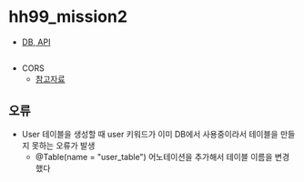 # hh99_mission2
- [DB, API](https://teamsparta.notion.site/2-95aec72c863448c38f454734a7ccb4ce)

##
- CORS
  - [참고자료](https://yeonyeon.tistory.com/m/236)

## 오류
- User 테이블을 생성할 때 user 키워드가 이미 DB에서 사용중이라서 테이블을 만들지 못하는 오류가 발생
  - @Table(name = "user_table") 어노테이션을 추가해서 테이블 이름을 변경했다
  

